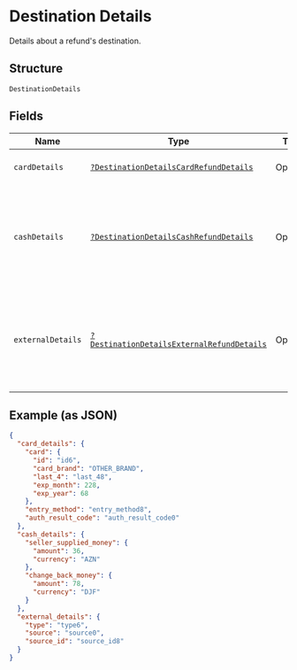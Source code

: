 
# Destination Details

Details about a refund's destination.

## Structure

`DestinationDetails`

## Fields

| Name | Type | Tags | Description | Getter | Setter |
|  --- | --- | --- | --- | --- | --- |
| `cardDetails` | [`?DestinationDetailsCardRefundDetails`](../../doc/models/destination-details-card-refund-details.md) | Optional | - | getCardDetails(): ?DestinationDetailsCardRefundDetails | setCardDetails(?DestinationDetailsCardRefundDetails cardDetails): void |
| `cashDetails` | [`?DestinationDetailsCashRefundDetails`](../../doc/models/destination-details-cash-refund-details.md) | Optional | Stores details about a cash refund. Contains only non-confidential information. | getCashDetails(): ?DestinationDetailsCashRefundDetails | setCashDetails(?DestinationDetailsCashRefundDetails cashDetails): void |
| `externalDetails` | [`?DestinationDetailsExternalRefundDetails`](../../doc/models/destination-details-external-refund-details.md) | Optional | Stores details about an external refund. Contains only non-confidential information. | getExternalDetails(): ?DestinationDetailsExternalRefundDetails | setExternalDetails(?DestinationDetailsExternalRefundDetails externalDetails): void |

## Example (as JSON)

```json
{
  "card_details": {
    "card": {
      "id": "id6",
      "card_brand": "OTHER_BRAND",
      "last_4": "last_48",
      "exp_month": 228,
      "exp_year": 68
    },
    "entry_method": "entry_method8",
    "auth_result_code": "auth_result_code0"
  },
  "cash_details": {
    "seller_supplied_money": {
      "amount": 36,
      "currency": "AZN"
    },
    "change_back_money": {
      "amount": 78,
      "currency": "DJF"
    }
  },
  "external_details": {
    "type": "type6",
    "source": "source0",
    "source_id": "source_id8"
  }
}
```

